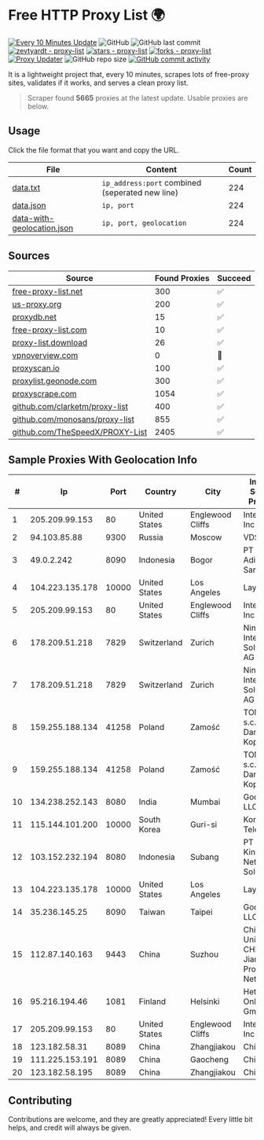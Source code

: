 
# Free HTTP Proxy List 🌍

[![Every 10 Minutes Update](https://github.com/mertguvencli/http-proxy-list/actions/workflows/main.yml/badge.svg?branch=main)](https://github.com/mertguvencli/http-proxy-list/actions/workflows/main.yml)
![GitHub](https://img.shields.io/github/license/mertguvencli/http-proxy-list)
![GitHub last commit](https://img.shields.io/github/last-commit/mertguvencli/http-proxy-list)
[![zevtyardt - proxy-list](https://img.shields.io/static/v1?label=zevtyardt&message=proxy-list&color=blue&logo=github)](https://github.com/zevtyardt/proxy-list "Go to GitHub repo")
[![stars - proxy-list](https://img.shields.io/github/stars/zevtyardt/proxy-list?style=social)](https://github.com/zevtyardt/proxy-list)
[![forks - proxy-list](https://img.shields.io/github/forks/zevtyardt/proxy-list?style=social)](https://github.com/zevtyardt/proxy-list)
[![Proxy Updater](https://github.com/zevtyardt/proxy-list/workflows/Proxy%20Updater/badge.svg)](https://github.com/zevtyardt/proxy-list/actions?query=workflow:"Proxy+Updater")
![GitHub repo size](https://img.shields.io/github/repo-size/zevtyardt/proxy-list)
[![GitHub commit activity](https://img.shields.io/github/commit-activity/m/zevtyardt/proxy-list?logo=commits)](https://github.com/zevtyardt/proxy-list/commits/main)

It is a lightweight project that, every 10 minutes, scrapes lots of free-proxy sites, validates if it works, and serves a clean proxy list.

> Scraper found **5665** proxies at the latest update. Usable proxies are below.

## Usage

Click the file format that you want and copy the URL.

|File|Content|Count|
|----|-------|-----|
|[data.txt](https://raw.githubusercontent.com/mertguvencli/http-proxy-list/main/proxy-list/data.txt)|`ip_address:port` combined (seperated new line)|224|
|[data.json](https://raw.githubusercontent.com/mertguvencli/http-proxy-list/main/proxy-list/data.json)|`ip, port`|224|
|[data-with-geolocation.json](https://raw.githubusercontent.com/mertguvencli/http-proxy-list/main/proxy-list/data-with-geolocation.json)|`ip, port, geolocation`|224|

## Sources

|Source|Found Proxies|Succeed|
|------|-------------|-------|
|[free-proxy-list.net](https://free-proxy-list.net)|300|✅|
|[us-proxy.org](https://www.us-proxy.org)|200|✅|
|[proxydb.net](http://proxydb.net)|15|✅|
|[free-proxy-list.com](https://free-proxy-list.com/?page=&port=&type%5B%5D=http&type%5B%5D=https&up_time=0&search=Search)|10|✅|
|[proxy-list.download](https://www.proxy-list.download/HTTP)|26|✅|
|[vpnoverview.com](https://vpnoverview.com/privacy/anonymous-browsing/free-proxy-servers)|0|🚫|
|[proxyscan.io](https://www.proxyscan.io)|100|✅|
|[proxylist.geonode.com](https://proxylist.geonode.com/api/proxy-list?limit=300&page=1&sort_by=lastChecked&sort_type=desc&protocols=http,https)|300|✅|
|[proxyscrape.com](https://api.proxyscrape.com/v2/?request=displayproxies&protocol=http&timeout=10000&country=all&ssl=all&anonymity=all)|1054|✅|
|[github.com/clarketm/proxy-list](https://raw.githubusercontent.com/clarketm/proxy-list/master/proxy-list-raw.txt)|400|✅|
|[github.com/monosans/proxy-list](https://raw.githubusercontent.com/monosans/proxy-list/main/proxies/http.txt)|855|✅|
|[github.com/TheSpeedX/PROXY-List](https://raw.githubusercontent.com/TheSpeedX/PROXY-List/master/http.txt)|2405|✅|


## Sample Proxies With Geolocation Info

|#|Ip|Port|Country|City|Internet Service Provider|
|-|--|----|-------|----|-------------------------|
|1|205.209.99.153|80|United States|Englewood Cliffs|Interserver, Inc|
|2|94.103.85.88|9300|Russia|Moscow|VDSINA|
|3|49.0.2.242|8090|Indonesia|Bogor|PT Usaha Adi Sanggoro|
|4|104.223.135.178|10000|United States|Los Angeles|LayerHost|
|5|205.209.99.153|80|United States|Englewood Cliffs|Interserver, Inc|
|6|178.209.51.218|7829|Switzerland|Zurich|Nine Internet Solutions AG|
|7|178.209.51.218|7829|Switzerland|Zurich|Nine Internet Solutions AG|
|8|159.255.188.134|41258|Poland|Zamość|TOM-NET s.c. Dariusz Koper|
|9|159.255.188.134|41258|Poland|Zamość|TOM-NET s.c. Dariusz Koper|
|10|134.238.252.143|8080|India|Mumbai|Google LLC|
|11|115.144.101.200|10000|South Korea|Guri-si|Korea Telecom|
|12|103.152.232.194|8080|Indonesia|Subang|PT Kingpolah Network Solutions|
|13|104.223.135.178|10000|United States|Los Angeles|LayerHost|
|14|35.236.145.25|8090|Taiwan|Taipei|Google LLC|
|15|112.87.140.163|9443|China|Suzhou|China Unicom CHINA169 Jiangsu Province Network|
|16|95.216.194.46|1081|Finland|Helsinki|Hetzner Online GmbH|
|17|205.209.99.153|80|United States|Englewood Cliffs|Interserver, Inc|
|18|123.182.58.31|8089|China|Zhangjiakou|Chinanet|
|19|111.225.153.191|8089|China|Gaocheng|Chinanet|
|20|123.182.58.195|8089|China|Zhangjiakou|Chinanet|



## Contributing

Contributions are welcome, and they are greatly appreciated! Every
little bit helps, and credit will always be given.

